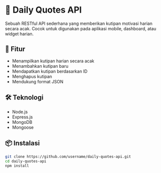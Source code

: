 # 🌟 Daily Quotes API

Sebuah RESTful API sederhana yang memberikan kutipan motivasi harian secara acak. Cocok untuk digunakan pada aplikasi mobile, dashboard, atau widget harian.

## 🚀 Fitur

- Menampilkan kutipan harian secara acak
- Menambahkan kutipan baru
- Mendapatkan kutipan berdasarkan ID
- Menghapus kutipan
- Mendukung format JSON

## 🛠️ Teknologi

- Node.js
- Express.js
- MongoDB
- Mongoose

## 📦 Instalasi

```bash
git clone https://github.com/username/daily-quotes-api.git
cd daily-quotes-api
npm install
